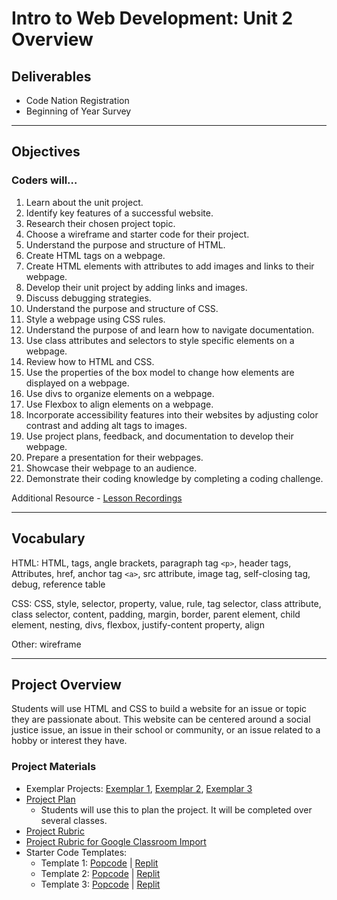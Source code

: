 # Intro to Web Development: Unit 2 Overview

## Deliverables

- Code Nation Registration
- Beginning of Year Survey

---

## Objectives

### Coders will…

1. Learn about the unit project.
2. Identify key features of a successful website.
3. Research their chosen project topic.
4. Choose a wireframe and starter code for their project.
5. Understand the purpose and structure of HTML.
6. Create HTML tags on a webpage.
7. Create HTML elements with attributes to add images and links to their webpage.
8. Develop their unit project by adding links and images.
9. Discuss debugging strategies.
10. Understand the purpose and structure of CSS.
11. Style a webpage using CSS rules.
12. Understand the purpose of and learn how to navigate documentation.
13. Use class attributes and selectors to style specific elements on a webpage.
14. Review how to HTML and CSS.
15. Use the properties of the box model to change how elements are displayed on a webpage.
16. Use divs to organize elements on a webpage.
17. Use Flexbox to align elements on a webpage.
18. Incorporate accessibility features into their websites by adjusting color contrast and adding alt tags to images.
19. Use project plans, feedback, and documentation to develop their webpage.
20. Prepare a presentation for their webpages.
21. Showcase their webpage to an audience.
22. Demonstrate their coding knowledge by completing a coding challenge. 


Additional Resource - [Lesson Recordings](https://drive.google.com/drive/folders/1tZV1qcoUWCdxxYGleYM9yXQKj7CuHOtS?usp=share_link)

---

## Vocabulary
HTML: HTML, tags, angle brackets, paragraph tag `<p>`, header tags, Attributes, href, anchor tag `<a>`, src attribute, image tag, self-closing tag, debug, reference table

CSS: CSS, style, selector, property, value, rule, tag selector, class attribute, class selector, content, padding, margin, border, parent element, child element, nesting, divs, flexbox, justify-content property, align

Other: wireframe 

---

## Project Overview
Students will use HTML and CSS to build a website for an issue or topic they are passionate about. This website can be centered around a social justice issue, an issue in their school or community, or an issue related to a hobby or interest they have. 

### Project Materials
- Exemplar Projects: [Exemplar 1](https://maxwilliams361.github.io/Example-Project/#reusable_bag), [Exemplar 2](https://maxwilliams361.github.io/Sample-Project-Start-Code-2), [Exemplar 3](https://maxwilliams361.github.io/Sample-Project-Starter-Code-3/) 
- [Project Plan](https://docs.google.com/document/d/1cSDs0EHsx54SG1ULf22ak3fNrQULPK-qMgrl8LSQbw8/edit#heading=h.mw7c7ymg9fig)
    - Students will use this to plan the project. It will be completed over several classes.
- [Project Rubric](https://docs.google.com/document/d/1BI1AHxRaHpaqDeyg3mjrd4KDMXjDrqC_r9okY1WQ0PA/edit#) 
- [Project Rubric for Google Classroom Import](https://docs.google.com/spreadsheets/d/1Pcm0Z6Y1go8Vho9UXGcDR6AuWs4c2Rg5BowuXycAYyo/edit#gid=241290541)
- Starter Code Templates:
    - Template 1: [Popcode](https://popcode.org/?snapshot=2fd6de0c-20d8-44b6-a306-8c10e62f3db6) | [Replit](https://replit.com/@maxwilliams361/Intro-Unit-2-Project-Starter-Code-1)
    - Template 2: [Popcode](https://popcode.org/?snapshot=38a132ee-3df7-4466-abec-5fcfe52dfd23) | [Replit](https://replit.com/@maxwilliams361/Intro-Unit-2-Starter-Code-2#index.html)
    - Template 3: [Popcode](https://popcode.org/?snapshot=65d34578-25f8-4cde-ab86-e07bb0802f86) | [Replit](https://replit.com/@maxwilliams361/Intro-Unit-2-Project-Starter-Code-3#index.html)

